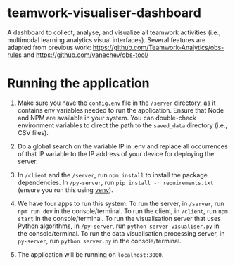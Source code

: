 # teamwork-visualiser-dashboard

A dashboard to collect, analyse, and visualize all teamwork activities (i.e., multimodal learning analytics visual interfaces). Several features are adapted from previous work: https://github.com/Teamwork-Analytics/obs-rules and https://github.com/vanechev/obs-tool/

# Running the application

1. Make sure you have the `config.env` file in the `/server` directory, as it contains env variables needed to run the application. Ensure that Node and NPM are available in your system. You can double-check environment variables to direct the path to the `saved_data` directory (i.e., CSV files).

2. Do a global search on the variable IP in .env and replace all occurrences of that IP variable to the IP address of your device for deploying the server.

3. In `/client` and the `/server`, run `npm install` to install the package dependencies. In `/py-server`, run `pip install -r requirements.txt` (ensure you run this using [venv](https://docs.python.org/3/library/venv.html)). 

4. We have four apps to run this system.
   To run the server, in `/server`, run `npm run dev` in the console/terminal.
   To run the client, in `/client`, run `npm start` in the console/terminal.
   To run the visualisation server that uses Python algorithms, in `/py-server`, run `python server-visualiser.py` in the console/terminal.
   To run the data visualisation processing server, in  `py-server`, run `python server.py` in the console/terminal.

5. The application will be running on `localhost:3000`.
